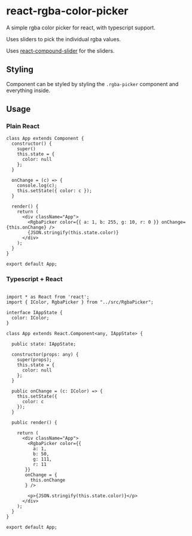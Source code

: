 # react-rgba-color-picker

A simple rgba color picker for react, with typescript support.

Uses sliders to pick the individual rgba values. 

Uses [react-compound-slider](https://www.npmjs.com/package/react-compound-slider) for the sliders. 

## Styling

Component can be styled by styling the `.rgba-picker` component and everything inside. 


## Usage

### Plain React
```
class App extends Component {
  constructor() {
    super()
    this.state = {
      color: null
    };
  }

  onChange = (c) => {
    console.log(c);
    this.setState({ color: c });
  }

  render() {
    return (
      <div className="App">
        <RgbaPicker color={{ a: 1, b: 255, g: 10, r: 0 }} onChange={this.onChange} />
        {JSON.stringify(this.state.color)}
      </div>
    );
  }
}

export default App;
```

### Typescript + React

```

import * as React from 'react';
import { IColor, RgbaPicker } from "../src/RgbaPicker";

interface IAppState {
  color: IColor;
}

class App extends React.Component<any, IAppState> {

  public state: IAppState;

  constructor(props: any) {
    super(props);
    this.state = {
      color: null
    };
  }

  public onChange = (c: IColor) => {
    this.setState({
      color: c
    });
  }

  public render() {

    return (
      <div className="App">
        <RgbaPicker color={{
          a: 1,
          b: 50,
          g: 111,
          r: 11
       }}
       onChange = {
         this.onChange
       } />

        <p>{JSON.stringify(this.state.color)}</p>
      </div>
    );
  }
}

export default App;

```